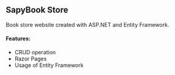 ## SapyBook Store

Book store website created with ASP.NET and Entity Framework. 

#### Features:

- CRUD operation
- Razor Pages
- Usage of Entity Framework


